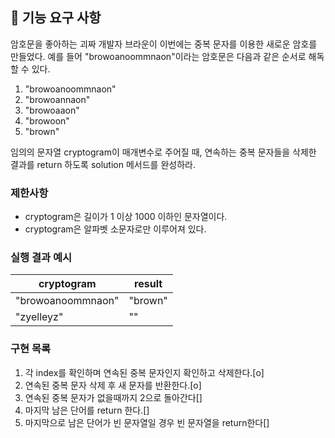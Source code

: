 ## 🚀 기능 요구 사항

암호문을 좋아하는 괴짜 개발자 브라운이 이번에는 중복 문자를 이용한 새로운 암호를 만들었다. 예를 들어 "browoanoommnaon"이라는 암호문은 다음과 같은 순서로 해독할 수 있다.

1. "browoanoommnaon"
2. "browoannaon"
3. "browoaaon"
4. "browoon"
5. "brown"

임의의 문자열 cryptogram이 매개변수로 주어질 때, 연속하는 중복 문자들을 삭제한 결과를 return 하도록 solution 메서드를 완성하라.

### 제한사항

- cryptogram은 길이가 1 이상 1000 이하인 문자열이다.
- cryptogram은 알파벳 소문자로만 이루어져 있다.

### 실행 결과 예시

| cryptogram        | result  |
| ----------------- | ------- |
| "browoanoommnaon" | "brown" |
| "zyelleyz"        | ""      |

### 구현 목록

1. 각 index를 확인하며 연속된 중복 문자인지 확인하고 삭제한다.[o]
2. 연속된 중복 문자 삭제 후 새 문자를 반환한다.[o]
3. 연속된 중복 문자가 없을때까지 2으로 돌아간다[]
4. 마지막 남은 단어를 return 한다.[]
5. 마지막으로 남은 단어가 빈 문자열일 경우 빈 문자열을 return한다[]
